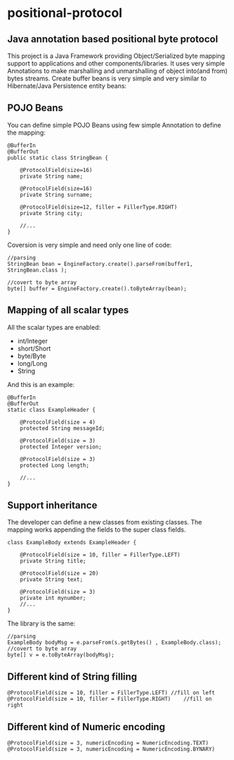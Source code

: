 # positional-protocol
## Java annotation based positional byte protocol

This project is a Java Framework providing Object/Serialized byte mapping support to applications and other components/libraries.
It uses very simple Annotations to make marshalling and unmarshalling of object into(and from) bytes streams.
Create buffer beans is very simple and very similar to Hibernate/Java Persistence entity beans:

## POJO Beans

You can define simple POJO Beans using few simple Annotation to define the mapping:

```
@BufferIn
@BufferOut
public static class StringBean {

	@ProtocolField(size=16)
	private String name;

	@ProtocolField(size=16)
	private String surname;
	
	@ProtocolField(size=12, filler = FillerType.RIGHT)
	private String city;
	
	//...
}
```

Coversion is very simple and need only one line of code:

```
//parsing
StringBean bean = EngineFactory.create().parseFrom(buffer1, StringBean.class );

//covert to byte array
byte[] buffer = EngineFactory.create().toByteArray(bean);
```

## Mapping of all scalar types

All the scalar types are enabled:
- int/Integer
- short/Short
- byte/Byte
- long/Long
- String

And this is an example:

```
@BufferIn
@BufferOut
static class ExampleHeader {

	@ProtocolField(size = 4)
	protected String messageId;

	@ProtocolField(size = 3)
	protected Integer version;

	@ProtocolField(size = 3)
	protected Long length;
	
	//...
}
```

## Support inheritance
The developer can define a new classes from existing classes.
The mapping works appending the fields to the super class fields.

```
class ExampleBody extends ExampleHeader {

	@ProtocolField(size = 10, filler = FillerType.LEFT)
	private String title;

	@ProtocolField(size = 20)
	private String text;

	@ProtocolField(size = 3)
	private int mynumber;
	//...
}
```

The library is the same:

```
//parsing
ExampleBody bodyMsg = e.parseFrom(s.getBytes() , ExampleBody.class);
//covert to byte array
byte[] v = e.toByteArray(bodyMsg);
```

## Different kind of String filling
```
@ProtocolField(size = 10, filler = FillerType.LEFT)	//fill on left
@ProtocolField(size = 10, filler = FillerType.RIGHT)	//fill on right
```

## Different kind of Numeric encoding
```
@ProtocolField(size = 3, numericEncoding = NumericEncoding.TEXT)
@ProtocolField(size = 3, numericEncoding = NumericEncoding.BYNARY)
```